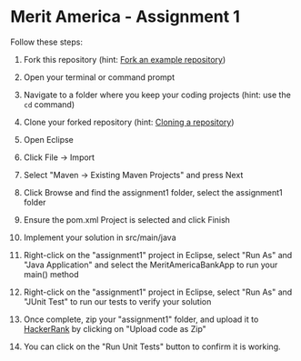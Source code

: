 # Merit America - Assignment 1

Follow these steps:

1. Fork this repository (hint: [Fork an example repository](https://help.github.com/en/github/getting-started-with-github/fork-a-repo#fork-an-example-repository))

2. Open your terminal or command prompt

3. Navigate to a folder where you keep your coding projects (hint: use the `cd` command)

4. Clone your forked repository (hint: [Cloning a repository](https://help.github.com/en/github/creating-cloning-and-archiving-repositories/cloning-a-repository))

5. Open Eclipse

6. Click File -> Import

7. Select "Maven -> Existing Maven Projects" and press Next

8. Click Browse and find the assignment1 folder, select the assignment1 folder

9. Ensure the pom.xml Project is selected and click Finish

10. Implement your solution in src/main/java

11. Right-click on the "assignment1" project in Eclipse, select "Run As" and "Java Application" and select the MeritAmericaBankApp to run your main() method

12. Right-click on the "assignment1" project in Eclipse, select "Run As" and "JUnit Test" to run our tests to verify your solution

13. Once complete, zip your "assignment1" folder, and upload it to [HackerRank](https://www.hackerrank.com/tests/6o9fk556dqc/8b978d6b7f2c543e83b2c0cef536bb34?try_test=true&email=angela@meritamerica.org) by clicking on "Upload code as Zip"

14. You can click on the "Run Unit Tests" button to confirm it is working.
